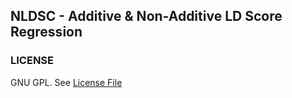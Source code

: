 ## NLDSC - Additive & Non-Additive LD Score Regression

### LICENSE
GNU GPL. See [License File](https://github.com/bayarpark/nldsc/blob/master/LICENSE)
